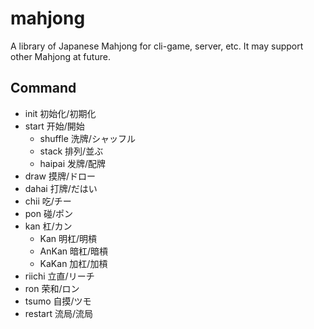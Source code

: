 # mahjong

A library of Japanese Mahjong for cli-game, server, etc.
It may support other Mahjong at future.

## Command

- init 初始化/初期化
- start 开始/開始
  - shuffle 洗牌/シャッフル
  - stack 排列/並ぶ
  - haipai 发牌/配牌
- draw 摸牌/ドロー
- dahai 打牌/だはい
- chii 吃/チー
- pon 碰/ポン
- kan 杠/カン
  - Kan 明杠/明槓
  - AnKan 暗杠/暗槓
  - KaKan 加杠/加槓
- riichi 立直/リーチ
- ron 荣和/ロン
- tsumo 自摸/ツモ
- restart 流局/流局
